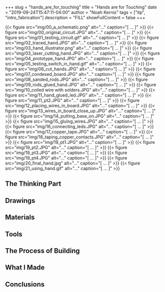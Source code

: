 +++
slug = "hands_are_for_touching"
title = "Hands are for Touching"
date = "2019-09-24T15:47:11-04:00"
author = "Noah Kernis"
tags = ["itp", "intro_fabrication"]
description = "FILL"
showFullContent = false
+++

{{< figure src="img/00_a_schematic.png" alt="..." caption="[ ... ]" >}}
{{< figure src="img/00_original_circuit.JPG" alt="..." caption="[ ... ]" >}}
{{< figure src="img/01_testing_circuit.gif" alt="..." caption="[ ... ]" >}}
{{< figure src="img/02_traced_hand.JPG" alt="..." caption="[ ... ]" >}}
{{< figure src="img/03_hand_illustrator.png" alt="..." caption="[ ... ]" >}}
{{< figure src="img/03_laser_cutting_hand.JPG" alt="..." caption="[ ... ]" >}}
{{< figure src="img/04_prototype_hand.JPG" alt="..." caption="[ ... ]" >}}
{{< figure src="img/05_testing_switch_in_hand.gif" alt="..." caption="[ ... ]" >}}
{{< figure src="img/06_cut_hands.JPG" alt="..." caption="[ ... ]" >}}
{{< figure src="img/07_condesed_board.JPG" alt="..." caption="[ ... ]" >}}
{{< figure src="img/08_sanded_rods.JPG" alt="..." caption="[ ... ]" >}}
{{< figure src="img/09_rods_glued_hand.JPG" alt="..." caption="[ ... ]" >}}
{{< figure src="img/10_coiled wire with solders.JPG" alt="..." caption="[ ... ]" >}}
{{< figure src="img/11_hand_glued_led.JPG" alt="..." caption="[ ... ]" >}}
{{< figure src="img/11_pt2.JPG" alt="..." caption="[ ... ]" >}}
{{< figure src="img/12_placing_wires_in_board.JPG" alt="..." caption="[ ... ]" >}}
{{< figure src="img/13_wires_in_board_close_up.JPG" alt="..." caption="[ ... ]" >}}
{{< figure src="img/14_putting_base_on.JPG" alt="..." caption="[ ... ]" >}}
{{< figure src="img/15_gluing_wires.JPG" alt="..." caption="[ ... ]" >}}
{{< figure src="img/16_connecting_leds.JPG" alt="..." caption="[ ... ]" >}}
{{< figure src="img/17_copper_tape.JPG" alt="..." caption="[ ... ]" >}}
{{< figure src="img/18_taping_copper_contacts.JPG" alt="..." caption="[ ... ]" >}}
{{< figure src="img/19_pt1.JPG" alt="..." caption="[ ... ]" >}}
{{< figure src="img/19_pt2.JPG" alt="..." caption="[ ... ]" >}}
{{< figure src="img/19_pt3.JPG" alt="..." caption="[ ... ]" >}}
{{< figure src="img/19_pt4.JPG" alt="..." caption="[ ... ]" >}}
{{< figure src="img/20_final_hand.jpg" alt="..." caption="[ ... ]" >}}
{{< figure src="img/21_using_hand.gif" alt="..." caption="[ ... ]" >}}


## The Thinking Part

## Drawings

## Materials

## Tools

## The Process of Building

## What I Made

## Conclusions 
